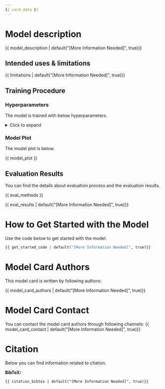 ```yaml
---
{{ card_data }}
---
```


# Model description

{{ model_description | default("[More Information Needed]", true)}}

## Intended uses & limitations

{{ limitations | default("[More Information Needed]", true)}}

## Training Procedure

### Hyperparameters

The model is trained with below hyperparameters.

<details>
<summary> Click to expand </summary>

{{ hyperparameter_table }}

</details>

### Model Plot

The model plot is below.

{{ model_plot }}

## Evaluation Results

You can find the details about evaluation process and the evaluation results.

{{ eval_methods }}

{{ eval_results | default("[More Information Needed]", true)}}

# How to Get Started with the Model

Use the code below to get started with the model.

```python
{{ get_started_code | default("[More Information Needed]", true)}}
```


# Model Card Authors

This model card is written by following authors:

{{ model_card_authors | default("[More Information Needed]", true)}}

# Model Card Contact

You can contact the model card authors through following channels:
{{ model_card_contact | default("[More Information Needed]", true)}}

# Citation

Below you can find information related to citation.

**BibTeX:**
```
{{ citation_bibtex | default("[More Information Needed]", true)}}
```
